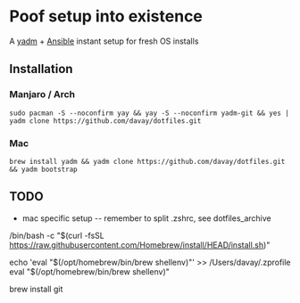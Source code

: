 # Poof setup into existence

A [yadm](https://yadm.io/) + [Ansible](https://docs.ansible.com/ansible/latest/user_guide/index.html#getting-started) instant setup for fresh OS installs
 
## Installation

### Manjaro / Arch
```sudo pacman -S --noconfirm yay && yay -S --noconfirm yadm-git && yes | yadm clone https://github.com/davay/dotfiles.git```

### Mac
```brew install yadm && yadm clone https://github.com/davay/dotfiles.git && yadm bootstrap```

## TODO
- mac specific setup -- remember to split .zshrc, see dotfiles_archive


/bin/bash -c "$(curl -fsSL https://raw.githubusercontent.com/Homebrew/install/HEAD/install.sh)"

   echo 'eval "$(/opt/homebrew/bin/brew shellenv)"' >> /Users/davay/.zprofile
    eval "$(/opt/homebrew/bin/brew shellenv)"

brew install git
